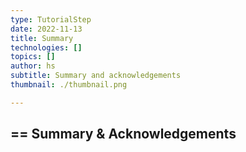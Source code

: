 ```yaml
---
type: TutorialStep
date: 2022-11-13
title: Summary
technologies: []
topics: []
author: hs
subtitle: Summary and acknowledgements 
thumbnail: ./thumbnail.png

---
```


== Summary & Acknowledgements
- 
